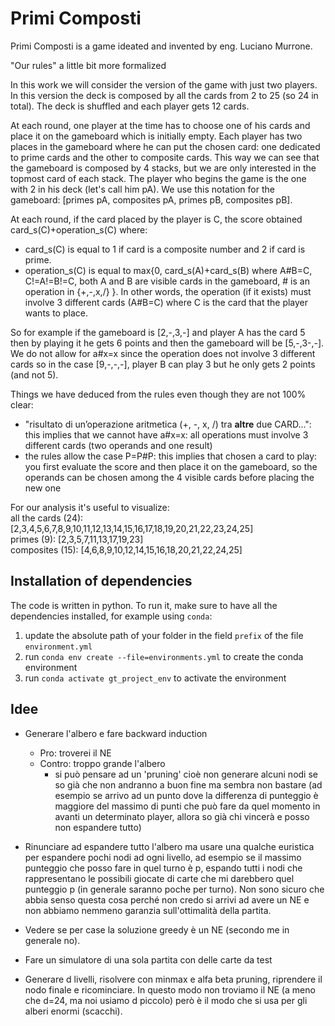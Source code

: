 # Primi Composti

Primi Composti is a game ideated and invented by eng. Luciano Murrone.

"Our rules" a little bit more formalized

In this work we will consider the version of the game with just two players. In this version the deck is composed by all the cards from 2 to 25 (so 24 in total). The deck is shuffled and each player gets 12 cards.

At each round, one player at the time has to choose one of his cards and place it on the gameboard which is initially empty. Each player has two places in the gameboard where he can put the chosen card: one dedicated to prime cards and the other to composite cards. This way we can see that the gameboard is composed by 4 stacks, but we are only interested in the topmost card of each stack. The player who begins the game is the one with 2 in his deck (let's call him pA). We use this notation for the gameboard: [primes pA, composites pA, primes pB, composites pB].

At each round, if the card placed by the player is C, the score obtained card_s(C)+operation_s(C) where:

- card_s(C) is equal to 1 if card is a composite number and 2 if card is prime.
- operation_s(C) is equal to max{0, card_s(A)+card_s(B) where A#B=C, C!=A!=B!=C, both A and B are visible cards in the gameboard, # is an operation in {+,-,x,/} }.
  In other words, the operation (if it exists) must involve 3 different cards (A#B=C) where C is the card that the player wants to place.

So for example if the gameboard is [2,-,3,-] and player A has the card 5 then by playing it he gets 6 points and then the gameboard will be [5,-,3-,-]. We do not allow for a#x=x since the operation does not involve 3 different cards so in the case [9,-,-,-], player B can play 3 but he only gets 2 points (and not 5).

Things we have deduced from the rules even though they are not 100% clear:

- "risultato di un’operazione aritmetica (+, -, x, /) tra **altre** due CARD...": this implies that we cannot have a#x=x: all operations must involve 3 different cards (two operands and one result)
- the rules allow the case P=P#P: this implies that chosen a card to play: you first evaluate the score and then place it on the gameboard, so the operands can be chosen among the 4 visible cards before placing the new one

For our analysis it's useful to visualize: \
all the cards (24): [2,3,4,5,6,7,8,9,10,11,12,13,14,15,16,17,18,19,20,21,22,23,24,25]\
primes (9): [2,3,5,7,11,13,17,19,23]\
composites (15): [4,6,8,9,10,12,14,15,16,18,20,21,22,24,25]

## Installation of dependencies

The code is written in python. To run it, make sure to have all the dependencies installed, for example using `conda`:

1. update the absolute path of your folder in the field `prefix` of the file `environment.yml`
2. run `conda env create --file=environments.yml` to create the conda environment
3. run `conda activate gt_project_env` to activate the environment

## Idee

- Generare l'albero e fare backward induction

  - Pro: troverei il NE
  - Contro: troppo grande l'albero
    - si può pensare ad un 'pruning' cioè non generare alcuni nodi se so già che non andranno a buon fine ma sembra non bastare (ad esempio se arrivo ad un punto dove la differenza di punteggio è maggiore del massimo di punti che può fare da quel momento in avanti un determinato player, allora so già chi vincerà e posso non espandere tutto)

- Rinunciare ad espandere tutto l'albero ma usare una qualche euristica per espandere pochi nodi ad ogni livello, ad esempio se il massimo punteggio che posso fare in quel turno è p, espando tutti i nodi che rappresentano le possibili giocate di carte che mi darebbero quel punteggio p (in generale saranno poche per turno). Non sono sicuro che abbia senso questa cosa perché non credo si arrivi ad avere un NE e non abbiamo nemmeno garanzia sull'ottimalità della partita.

- Vedere se per case la soluzione greedy è un NE (secondo me in generale no).

- Fare un simulatore di una sola partita con delle carte da test

- Generare d livelli, risolvere con minmax e alfa beta pruning, riprendere il nodo finale e ricominciare. In questo modo non troviamo il NE (a meno che d=24, ma noi usiamo d piccolo) però è il modo che si usa per gli alberi enormi (scacchi).
